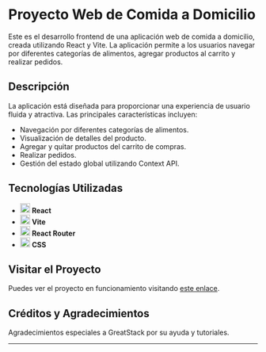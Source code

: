 # Proyecto Web de Comida a Domicilio

Este es el desarrollo frontend de una aplicación web de comida a domicilio, creada utilizando React y Vite. La aplicación permite a los usuarios navegar por diferentes categorías de alimentos, agregar productos al carrito y realizar pedidos.

## Descripción

La aplicación está diseñada para proporcionar una experiencia de usuario fluida y atractiva. Las principales características incluyen:

- Navegación por diferentes categorías de alimentos.
- Visualización de detalles del producto.
- Agregar y quitar productos del carrito de compras.
- Realizar pedidos.
- Gestión del estado global utilizando Context API.

## Tecnologías Utilizadas

- <img src="https://upload.wikimedia.org/wikipedia/commons/a/a7/React-icon.svg" alt="React" width="20" height="20"/> **React**
- <img src="https://vitejs.dev/logo.svg" alt="Vite" width="20" height="20"/> **Vite**
- <img src="https://reactrouter.com/_brand/react-router-mark-color.svg" alt="React Router" width="20" height="20"/> **React Router**
- <img src="https://upload.wikimedia.org/wikipedia/commons/d/d5/CSS3_logo_and_wordmark.svg" alt="CSS" width="20" height="20"/> **CSS**

## Visitar el Proyecto

Puedes ver el proyecto en funcionamiento visitando [este enlace](https://noeliaaariza.github.io/proyecto-web-food-delivery/).

## Créditos y Agradecimientos

Agradecimientos especiales a GreatStack por su ayuda y tutoriales.

---
